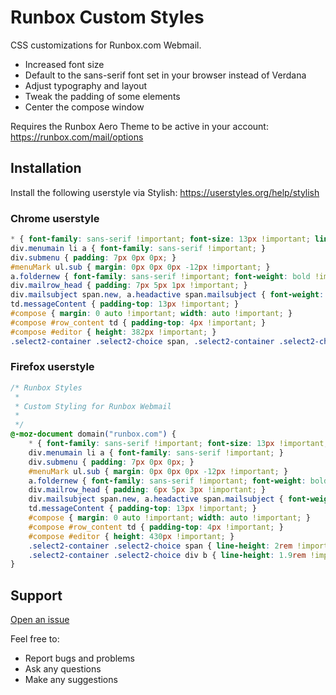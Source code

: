 # Runbox Custom Styles

CSS customizations for Runbox.com Webmail.

* Increased font size
* Default to the sans-serif font set in your browser instead of Verdana
* Adjust typography and layout
* Tweak the padding of some elements
* Center the compose window

Requires the Runbox Aero Theme to be active in your account: https://runbox.com/mail/options

## Installation

Install the following userstyle via Stylish: https://userstyles.org/help/stylish

### Chrome userstyle

```css
* { font-family: sans-serif !important; font-size: 13px !important; line-height: normal !important; }
div.menumain li a { font-family: sans-serif !important; }
div.submenu { padding: 7px 0px 0px; }
#menuMark ul.sub { margin: 0px 0px 0px -12px !important; }
a.foldernew { font-family: sans-serif !important; font-weight: bold !important; }
div.mailrow_head { padding: 7px 5px 1px !important; }
div.mailsubject span.new, a.headactive span.mailsubject { font-weight: bold !important; }
td.messageContent { padding-top: 13px !important; }
#compose { margin: 0 auto !important; width: auto !important; }
#compose #row_content td { padding-top: 4px !important; }
#compose #editor { height: 382px !important; }
.select2-container .select2-choice span, .select2-container .select2-choice div b { line-height: 2rem !important }
```

### Firefox userstyle

```css
/* Runbox Styles
 *
 * Custom Styling for Runbox Webmail
 *
 */
@-moz-document domain("runbox.com") {
    * { font-family: sans-serif !important; font-size: 13px !important; line-height: normal !important; }
    div.menumain li a { font-family: sans-serif !important; }
    div.submenu { padding: 7px 0px 0px; }
    #menuMark ul.sub { margin: 0px 0px 0px -12px !important; }
    a.foldernew { font-family: sans-serif !important; font-weight: bold !important; }
    div.mailrow_head { padding: 6px 5px 3px !important; }
    div.mailsubject span.new, a.headactive span.mailsubject { font-weight: bold !important; }
    td.messageContent { padding-top: 13px !important; }
    #compose { margin: 0 auto !important; width: auto !important; }
    #compose #row_content td { padding-top: 4px !important; }
    #compose #editor { height: 430px !important; }
    .select2-container .select2-choice span { line-height: 2rem !important }
    .select2-container .select2-choice div b { line-height: 1.9rem !important }
}
```

## Support

[Open an issue](https://github.com/RunboxScripts/RunboxCustomStyles/issues)

Feel free to:

* Report bugs and problems
* Ask any questions
* Make any suggestions
